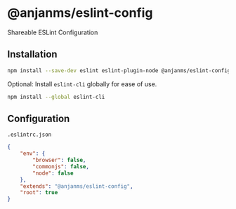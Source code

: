 # @anjanms/eslint-config

Shareable ESLint Configuration

## Installation

```sh
npm install --save-dev eslint eslint-plugin-node @anjanms/eslint-config
```

Optional: Install `eslint-cli` globally for ease of use.

```sh
npm install --global eslint-cli
```

## Configuration

`.eslintrc.json`
```json
{
    "env": {
        "browser": false,
        "commonjs": false,
        "node": false
    },
    "extends": "@anjanms/eslint-config",
    "root": true
}
```
